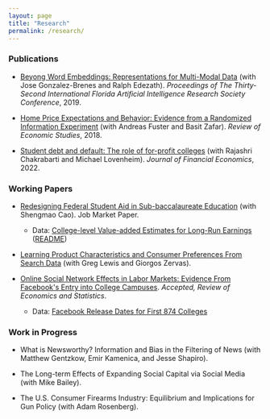 ```yaml
---
layout: page
title: "Research"
permalink: /research/
---
```


### Publications

- [Beyong Word Embeddings: Representations for Multi-Modal Data](https://www.aaai.org/ocs/index.php/FLAIRS/FLAIRS19/paper/viewFile/18294/17411) (with Jose Gonzalez-Brenes and Ralph Edezath). _Proceedings of The Thirty-Second International Florida Artificial Intelligence Research Society Conference_, 2019.

- [Home Price Expectations and Behavior: Evidence from a Randomized Information Experiment](https://www.restud.com/paper/home-price-expectations-and-behavior-evidence-from-a-randomized-information-experiment/) (with Andreas Fuster and Basit Zafar). _Review of Economic Studies_, 2018.

- [Student debt and default: The role of for-profit colleges](https://www.sciencedirect.com/science/article/abs/pii/S0304405X21005250) (with Rajashri Chakrabarti and Michael Lovenheim). _Journal of Financial Economics_, 2022.



### Working Papers 

- [Redesigning Federal Student Aid in Sub-baccalaureate Education](https://papers.ssrn.com/sol3/papers.cfm?abstract_id=4300755) (with Shengmao Cao). Job Market Paper.
	- Data: [College-level Value-added Estimates for Long-Run Earnings](VA_ests.csv) ([README](VA_readme.txt))
- [Learning Product Characteristics and Consumer Preferences From Search Data](https://papers.ssrn.com/sol3/papers.cfm?abstract_id=3858377) (with Greg Lewis and Giorgos Zervas). 

- [Online Social Network Effects in Labor Markets: Evidence From Facebook's Entry into College Campuses](https://papers.ssrn.com/sol3/papers.cfm?abstract_id=3381938). _Accepted, Review of Economics and Statistics_.
	- Data: [Facebook Release Dates for First 874 Colleges](FB_introduction_dates_augmented.csv)

### Work in Progress


- What is Newsworthy? Information and Bias in the Filtering of News (with Matthew Gentzkow, Emir Kamenica, and Jesse Shapiro).

- The Long-term Effects of Expanding Social Capital via Social Media (with Mike Bailey).

- The U.S. Consumer Firearms Industry: Equilibrium and Implications for Gun Policy (with Adam Rosenberg).

 
